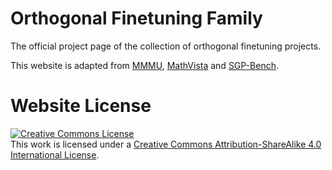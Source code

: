 # Orthogonal Finetuning Family
The official project page of the collection of orthogonal finetuning projects.

<!--
🎉 We are happy to announce that our paper "CReparameterized LLM Training via Orthogonal
Equivalence Transformation" has been selected as **spotlight** at **NeurIPS 2025**. 🎉
-->

This website is adapted from [MMMU](https://mmmu-benchmark.github.io/), [MathVista](https://mathvista.github.io/) and [SGP-Bench](https://sgp-bench.github.io/).

# Website License
<a rel="license" href="http://creativecommons.org/licenses/by-sa/4.0/"><img alt="Creative Commons License" style="border-width:0" src="https://i.creativecommons.org/l/by-sa/4.0/88x31.png" /></a><br />This work is licensed under a <a rel="license" href="http://creativecommons.org/licenses/by-sa/4.0/">Creative Commons Attribution-ShareAlike 4.0 International License</a>.